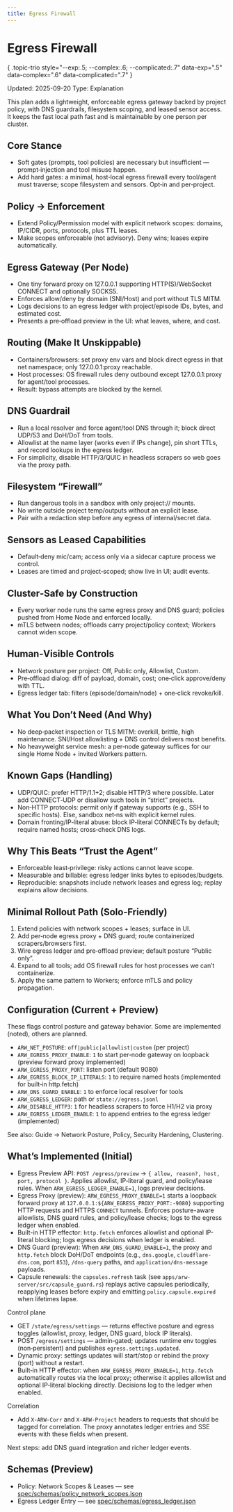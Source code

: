 ```yaml
---
title: Egress Firewall
---
```


# Egress Firewall
{ .topic-trio style="--exp:.5; --complex:.6; --complicated:.7" data-exp=".5" data-complex=".6" data-complicated=".7" }

Updated: 2025-09-20
Type: Explanation

This plan adds a lightweight, enforceable egress gateway backed by project policy, with DNS guardrails, filesystem scoping, and leased sensor access. It keeps the fast local path fast and is maintainable by one person per cluster.

## Core Stance
- Soft gates (prompts, tool policies) are necessary but insufficient — prompt‑injection and tool misuse happen.
- Add hard gates: a minimal, host‑local egress firewall every tool/agent must traverse; scope filesystem and sensors. Opt‑in and per‑project.

## Policy → Enforcement
- Extend Policy/Permission model with explicit network scopes: domains, IP/CIDR, ports, protocols, plus TTL leases.
- Make scopes enforceable (not advisory). Deny wins; leases expire automatically.

## Egress Gateway (Per Node)
- One tiny forward proxy on 127.0.0.1 supporting HTTP(S)/WebSocket CONNECT and optionally SOCKS5.
- Enforces allow/deny by domain (SNI/Host) and port without TLS MITM.
- Logs decisions to an egress ledger with project/episode IDs, bytes, and estimated cost.
- Presents a pre‑offload preview in the UI: what leaves, where, and cost.

## Routing (Make It Unskippable)
- Containers/browsers: set proxy env vars and block direct egress in that net namespace; only 127.0.0.1:proxy reachable.
- Host processes: OS firewall rules deny outbound except 127.0.0.1:proxy for agent/tool processes.
- Result: bypass attempts are blocked by the kernel.

## DNS Guardrail
- Run a local resolver and force agent/tool DNS through it; block direct UDP/53 and DoH/DoT from tools.
- Allowlist at the name layer (works even if IPs change), pin short TTLs, and record lookups in the egress ledger.
- For simplicity, disable HTTP/3/QUIC in headless scrapers so web goes via the proxy path.

## Filesystem “Firewall”
- Run dangerous tools in a sandbox with only project:// mounts.
- No write outside project temp/outputs without an explicit lease.
- Pair with a redaction step before any egress of internal/secret data.

## Sensors as Leased Capabilities
- Default‑deny mic/cam; access only via a sidecar capture process we control.
- Leases are timed and project‑scoped; show live in UI; audit events.

## Cluster‑Safe by Construction
- Every worker node runs the same egress proxy and DNS guard; policies pushed from Home Node and enforced locally.
- mTLS between nodes; offloads carry project/policy context; Workers cannot widen scope.

## Human‑Visible Controls
- Network posture per project: Off, Public only, Allowlist, Custom.
- Pre‑offload dialog: diff of payload, domain, cost; one‑click approve/deny with TTL.
- Egress ledger tab: filters (episode/domain/node) + one‑click revoke/kill.

## What You Don’t Need (And Why)
- No deep‑packet inspection or TLS MITM: overkill, brittle, high maintenance. SNI/Host allowlisting + DNS control delivers most benefits.
- No heavyweight service mesh: a per‑node gateway suffices for our single Home Node + invited Workers pattern.

## Known Gaps (Handling)
- UDP/QUIC: prefer HTTP/1.1+2; disable HTTP/3 where possible. Later add CONNECT‑UDP or disallow such tools in “strict” projects.
- Non‑HTTP protocols: permit only if gateway supports (e.g., SSH to specific hosts). Else, sandbox net‑ns with explicit kernel rules.
- Domain fronting/IP‑literal abuse: block IP‑literal CONNECTs by default; require named hosts; cross‑check DNS logs.

## Why This Beats “Trust the Agent”
- Enforceable least‑privilege: risky actions cannot leave scope.
- Measurable and billable: egress ledger links bytes to episodes/budgets.
- Reproducible: snapshots include network leases and egress log; replay explains allow decisions.

## Minimal Rollout Path (Solo‑Friendly)
1) Extend policies with network scopes + leases; surface in UI.
2) Add per‑node egress proxy + DNS guard; route containerized scrapers/browsers first.
3) Wire egress ledger and pre‑offload preview; default posture “Public only”.
4) Expand to all tools; add OS firewall rules for host processes we can’t containerize.
5) Apply the same pattern to Workers; enforce mTLS and policy propagation.

## Configuration (Current + Preview)
These flags control posture and gateway behavior. Some are implemented (noted), others are planned.
- `ARW_NET_POSTURE`: `off|public|allowlist|custom` (per project)
- `ARW_EGRESS_PROXY_ENABLE`: `1` to start per‑node gateway on loopback (preview forward proxy implemented)
- `ARW_EGRESS_PROXY_PORT`: listen port (default 9080)
- `ARW_EGRESS_BLOCK_IP_LITERALS`: `1` to require named hosts (implemented for built‑in http.fetch)
- `ARW_DNS_GUARD_ENABLE`: `1` to enforce local resolver for tools
- `ARW_EGRESS_LEDGER`: path or `state://egress.jsonl`
- `ARW_DISABLE_HTTP3`: `1` for headless scrapers to force H1/H2 via proxy
- `ARW_EGRESS_LEDGER_ENABLE`: `1` to append entries to the egress ledger (implemented)

See also: Guide → Network Posture, Policy, Security Hardening, Clustering.

## What’s Implemented (Initial)
- Egress Preview API: `POST /egress/preview` → `{ allow, reason?, host, port, protocol }`. Applies allowlist, IP‑literal guard, and policy/lease rules. When `ARW_EGRESS_LEDGER_ENABLE=1`, logs preview decisions.
- Egress Proxy (preview): `ARW_EGRESS_PROXY_ENABLE=1` starts a loopback forward proxy at `127.0.0.1:${ARW_EGRESS_PROXY_PORT:-9080}` supporting HTTP requests and HTTPS `CONNECT` tunnels. Enforces posture-aware allowlists, DNS guard rules, and policy/lease checks; logs to the egress ledger when enabled.
- Built-in HTTP effector: `http.fetch` enforces allowlist and optional IP-literal blocking; logs egress decisions when ledger is enabled.
 - DNS Guard (preview): When `ARW_DNS_GUARD_ENABLE=1`, the proxy and `http.fetch` block DoH/DoT endpoints (e.g., `dns.google`, `cloudflare-dns.com`, port `853`), `/dns-query` paths, and `application/dns-message` payloads.
- Capsule renewals: the `capsules.refresh` task (see `apps/arw-server/src/capsule_guard.rs`) replays active capsules periodically, reapplying leases before expiry and emitting `policy.capsule.expired` when lifetimes lapse.

Control plane
- GET `/state/egress/settings` — returns effective posture and egress toggles (allowlist, proxy, ledger, DNS guard, block IP literals).
- POST `/egress/settings` — admin‑gated; updates runtime env toggles (non‑persistent) and publishes `egress.settings.updated`.
 - Dynamic proxy: settings updates will start/stop or rebind the proxy (port) without a restart.
 - Built‑in HTTP effector: when `ARW_EGRESS_PROXY_ENABLE=1`, `http.fetch` automatically routes via the local proxy; otherwise it applies allowlist and optional IP‑literal blocking directly. Decisions log to the ledger when enabled.

Correlation
- Add `X-ARW-Corr` and `X-ARW-Project` headers to requests that should be tagged for correlation. The proxy annotates ledger entries and SSE events with these fields when present.

Next steps: add DNS guard integration and richer ledger events.

## Schemas (Preview)
- Policy: Network Scopes & Leases — see [spec/schemas/policy_network_scopes.json](https://github.com/t3hw00t/ARW/blob/main/spec/schemas/policy_network_scopes.json)
- Egress Ledger Entry — see [spec/schemas/egress_ledger.json](https://github.com/t3hw00t/ARW/blob/main/spec/schemas/egress_ledger.json)
